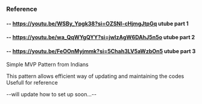 ### Reference
#### -- https://youtu.be/WSBy_Ypgk38?si=OZSNl-cHjmgJtpGq utube part 1
#### -- https://youtu.be/wa_QqWYgQYY?si=jwIzAgW6DAhJ5n5o utube part 2
#### -- https://youtu.be/FeOOnMyjmmk?si=5Chah3LV5aWzbOn5 utube part 3

Simple MVP Pattern from Indians

This pattern allows efficient way of updating and maintaining the codes
Usefull for reference

--will update how to set up soon...--
